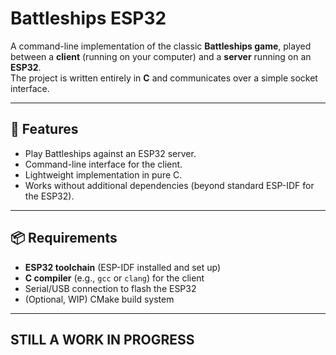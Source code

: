 # Battleships ESP32

A command-line implementation of the classic **Battleships game**, played between a **client** (running on your computer) and a **server** running on an **ESP32**.  
The project is written entirely in **C** and communicates over a simple socket interface.

---

## 🚀 Features
- Play Battleships against an ESP32 server.
- Command-line interface for the client.
- Lightweight implementation in pure C.
- Works without additional dependencies (beyond standard ESP-IDF for the ESP32).

---

## 📦 Requirements
- **ESP32 toolchain** (ESP-IDF installed and set up)
- **C compiler** (e.g., `gcc` or `clang`) for the client
- Serial/USB connection to flash the ESP32
- (Optional, WIP) CMake build system

---

## STILL A WORK IN PROGRESS